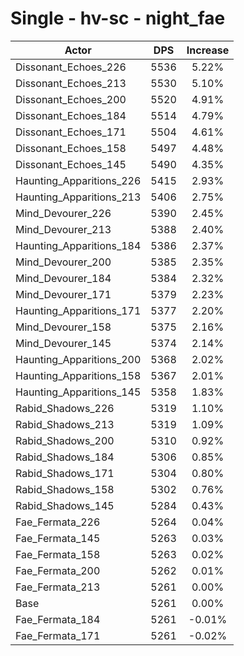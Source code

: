 # Single - hv-sc - night_fae
| Actor | DPS | Increase |
|---|:---:|:---:|
|Dissonant_Echoes_226|5536|5.22%|
|Dissonant_Echoes_213|5530|5.10%|
|Dissonant_Echoes_200|5520|4.91%|
|Dissonant_Echoes_184|5514|4.79%|
|Dissonant_Echoes_171|5504|4.61%|
|Dissonant_Echoes_158|5497|4.48%|
|Dissonant_Echoes_145|5490|4.35%|
|Haunting_Apparitions_226|5415|2.93%|
|Haunting_Apparitions_213|5406|2.75%|
|Mind_Devourer_226|5390|2.45%|
|Mind_Devourer_213|5388|2.40%|
|Haunting_Apparitions_184|5386|2.37%|
|Mind_Devourer_200|5385|2.35%|
|Mind_Devourer_184|5384|2.32%|
|Mind_Devourer_171|5379|2.23%|
|Haunting_Apparitions_171|5377|2.20%|
|Mind_Devourer_158|5375|2.16%|
|Mind_Devourer_145|5374|2.14%|
|Haunting_Apparitions_200|5368|2.02%|
|Haunting_Apparitions_158|5367|2.01%|
|Haunting_Apparitions_145|5358|1.83%|
|Rabid_Shadows_226|5319|1.10%|
|Rabid_Shadows_213|5319|1.09%|
|Rabid_Shadows_200|5310|0.92%|
|Rabid_Shadows_184|5306|0.85%|
|Rabid_Shadows_171|5304|0.80%|
|Rabid_Shadows_158|5302|0.76%|
|Rabid_Shadows_145|5284|0.43%|
|Fae_Fermata_226|5264|0.04%|
|Fae_Fermata_145|5263|0.03%|
|Fae_Fermata_158|5263|0.02%|
|Fae_Fermata_200|5262|0.01%|
|Fae_Fermata_213|5261|0.00%|
|Base|5261|0.00%|
|Fae_Fermata_184|5261|-0.01%|
|Fae_Fermata_171|5261|-0.02%|
